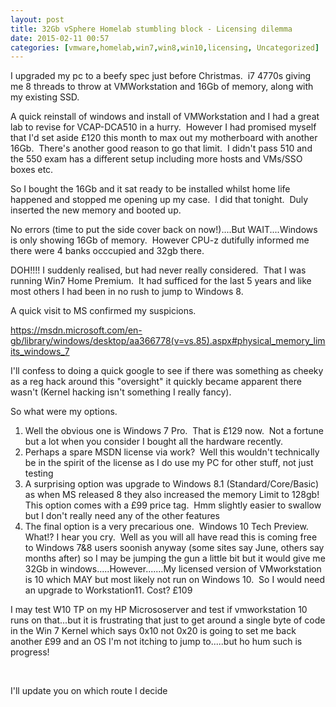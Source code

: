 ```yaml
---
layout: post
title: 32Gb vSphere Homelab stumbling block - Licensing dilemma
date: 2015-02-11 00:57
categories: [vmware,homelab,win7,win8,win10,licensing, Uncategorized]
---
```


I upgraded my pc to a beefy spec just before Christmas.  i7 4770s giving me 8 threads to throw at VMWorkstation and 16Gb of memory, along with my existing SSD.

A quick reinstall of windows and install of VMWorkstation and I had a great lab to revise for VCAP-DCA510 in a hurry.  However I had promised myself that I'd set aside £120 this month to max out my motherboard with another 16Gb.  There's another good reason to go that limit.  I didn't pass 510 and the 550 exam has a different setup including more hosts and VMs/SSO boxes etc.

So I bought the 16Gb and it sat ready to be installed whilst home life happened and stopped me opening up my case.  I did that tonight.  Duly inserted the new memory and booted up.

No errors (time to put the side cover back on now!)....But WAIT....Windows is only showing 16Gb of memory.  However CPU-z dutifully informed me there were 4 banks occcupied and 32gb there.

DOH!!!! I suddenly realised, but had never really considered.  That I was running Win7 Home Premium.  It had sufficed for the last 5 years and like most others I had been in no rush to jump to Windows 8.

A quick visit to MS confirmed my suspicions.

<a href="https://msdn.microsoft.com/en-gb/library/windows/desktop/aa366778(v=vs.85).aspx#physical_memory_limits_windows_7">https://msdn.microsoft.com/en-gb/library/windows/desktop/aa366778(v=vs.85).aspx#physical_memory_limits_windows_7</a>

I'll confess to doing a quick google to see if there was something as cheeky as a reg hack around this "oversight" it quickly became apparent there wasn't (Kernel hacking isn't something I really fancy).

So what were my options.
<ol>
	<li>Well the obvious one is Windows 7 Pro.  That is £129 now.  Not a fortune but a lot when you consider I bought all the hardware recently.</li>
	<li>Perhaps a spare MSDN license via work?  Well this wouldn't technically be in the spirit of the license as I do use my PC for other stuff, not just testing</li>
	<li>A surprising option was upgrade to Windows 8.1 (Standard/Core/Basic) as when MS released 8 they also increased the memory Limit to 128gb!
This option comes with a £99 price tag.  Hmm slightly easier to swallow but I don't really need any of the other features</li>
	<li>The final option is a very precarious one.  Windows 10 Tech Preview.
What!? I hear you cry.  Well as you will all have read this is coming free to Windows 7&amp;8 users soonish anyway (some sites say June, others say months after) so I may be jumping the gun a little bit but it would give me 32Gb in windows.....However.......My licensed version of VMworkstation is 10 which MAY but most likely not run on Windows 10.  So I would need an upgrade to Workstation11.
Cost? £109</li>
</ol>
I may test W10 TP on my HP Micrososerver and test if vmworkstation 10 runs on that...but it is frustrating that just to get around a single byte of code in the Win 7 Kernel which says 0x10 not 0x20 is going to set me back another £99 and an OS I'm not itching to jump to.....but ho hum such is progress!

&nbsp;

I'll update you on which route I decide

